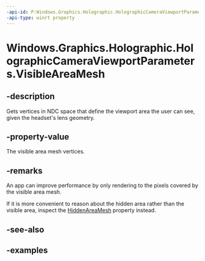 ```yaml
---
-api-id: P:Windows.Graphics.Holographic.HolographicCameraViewportParameters.VisibleAreaMesh
-api-type: winrt property
---
```


<!-- Property syntax.
public Vector2[] VisibleAreaMesh { get; }
-->

# Windows.Graphics.Holographic.HolographicCameraViewportParameters.VisibleAreaMesh

## -description
Gets vertices in NDC space that define the viewport area the user can see, given the headset's lens geometry.

## -property-value
The visible area mesh vertices.

## -remarks
An app can improve performance by only rendering to the pixels covered by the visible area mesh.

If it is more convenient to reason about the hidden area rather than the visible area, inspect the [HiddenAreaMesh](holographiccameraviewportparameters_hiddenareamesh.md) property instead.

## -see-also

## -examples


